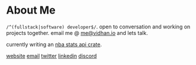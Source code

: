 # About Me

`/^(fullstack|software) developer$/`. open to conversation and working on projects together. email me @ [me@vidhan.io](mailto:me@vidhan.io) and lets talk.

currently writing an [nba stats api crate](https://github.com/vidhanio/nba-rs).

[website](https://vidhan.io)
[email](mailto:me@vidhan.io)
[twitter](https://twitter.com/vidhanio)
[linkedin](https://linkedin.com/in/vidhanio/)
[discord](https://discord.com/users/277507281652940800)
